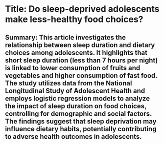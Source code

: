 # Title: Do sleep-deprived adolescents make less-healthy food choices?

## Summary: This article investigates the relationship between sleep duration and dietary choices among adolescents. It highlights that short sleep duration (less than 7 hours per night) is linked to lower consumption of fruits and vegetables and higher consumption of fast food. The study utilizes data from the National Longitudinal Study of Adolescent Health and employs logistic regression models to analyze the impact of sleep duration on food choices, controlling for demographic and social factors. The findings suggest that sleep deprivation may influence dietary habits, potentially contributing to adverse health outcomes in adolescents.
